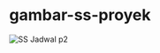 # gambar-ss-proyek

![SS Jadwal p2](https://user-images.githubusercontent.com/43868990/54703241-f32dea80-4b6a-11e9-974d-c4e0065312b0.PNG)
